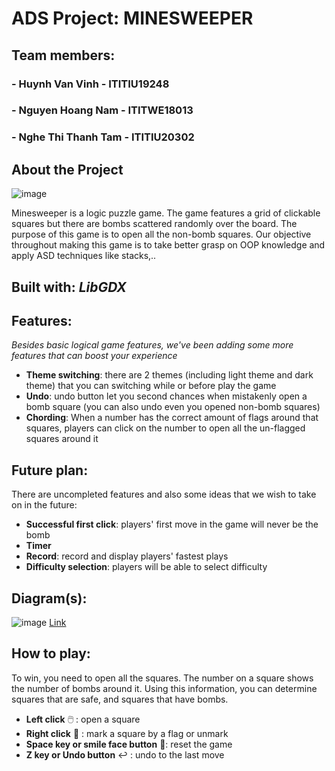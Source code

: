 # ADS Project: MINESWEEPER

## Team members:
### - Huynh Van Vinh - ITITIU19248
### - Nguyen Hoang Nam - ITITWE18013
### - Nghe Thi Thanh Tam - ITITIU20302

## About the Project

![image](https://github.com/Nghe-Thi-Thanh-Tam/Minesweeper_ADS_Project/assets/91868406/99608c71-9f30-4e06-b758-85eb9e9683e9)

Minesweeper is a logic puzzle game. The game features a grid of clickable squares but there are bombs scattered randomly over the board. The purpose of this game is to open all the non-bomb squares. Our objective throughout making this game is to take better grasp on OOP knowledge and apply ASD techniques like stacks,..

## Built with: ***LibGDX***

## Features: 
*Besides basic logical game features, we've been adding some more features that can boost your experience*
* **Theme switching**: there are 2 themes (including light theme and dark theme) that you can switching while or before play the game
* **Undo**: undo button let you second chances when mistakenly open a bomb square (you can also undo even you opened non-bomb squares)
* **Chording**: When a number has the correct amount of flags around that squares, players can click on the number to open all the un-flagged squares around it

## Future plan:
There are uncompleted features and also some ideas that we wish to take on in the future:
* **Successful first click**: players' first move in the game will never be the bomb
* **Timer**
* **Record**: record and display players' fastest plays
* **Difficulty selection**: players will be able to select difficulty

## Diagram(s):
![image](https://github.com/Nghe-Thi-Thanh-Tam/Minesweeper_ADS_Project/assets/91868406/293b34ba-ff9e-43a5-a5f0-c991f5896b62)
[Link](https://lucid.app/lucidchart/c54f2224-e5b5-4b4d-bab3-d46e2abc9057/edit?view_items=~P0Q2DzJg.Qv&invitationId=inv_2d5ea27c-043e-4bb6-b91e-1945588ddcbe)

## How to play:
To win, you need to open all the squares. The number on a square shows the number of bombs around it. Using this information, you can determine squares that are safe, and squares that have bombs.
* **Left click** :computer_mouse: : open a square
* **Right click** :triangular_flag_on_post: : mark a square by a flag or unmark
* **Space key or smile face button** :repeat:: reset the game
* **Z key or Undo button** :leftwards_arrow_with_hook: : undo to the last move
